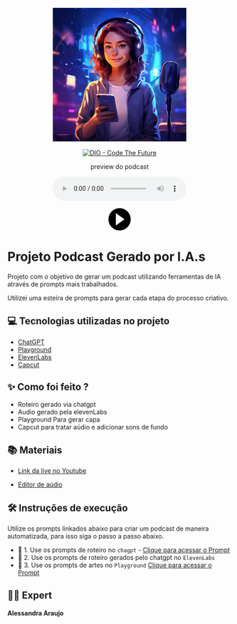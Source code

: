 <p align="center">
<img 
    src="./assets/capa2.jpeg"
    width="300"
/>
</p>

<p align="center">
<a href="https://dio.me/">
    <img 
        src="https://img.shields.io/badge/DIO-Code_The_Future-28DA77?logo=youtube" 
        alt="DIO - Code The Future">
</a>


</p>

<p align="center">
    preview do podcast
</p>

<div align="center">
    <audio src="output/podcast.mov" controls title="Podcast editado"></audio>
</div>

<p align="center">
<a href="https://github.com/alessalucas/prompts-for-podcast-generate-by-ia/blob/main/output/podcast.wav">
    <img 
        src="./assets/play.png" 
        width="50"
        alt="Tech a Bordo: Desembarcando na Carreira Internacional">
</a>

# Projeto Podcast Gerado por I.A.s


Projeto com o objetivo de gerar um podcast utilizando ferramentas de IA através de prompts mais trabalhados.

Utilizei uma esteira de prompts para gerar cada etapa do processo criativo.

## 💻 Tecnologias utilizadas no projeto

- [ChatGPT](https://chat.openai.com/) 
- [Playground](playground.com/)
- [ElevenLabs](https://beta.elevenlabs.io/)
- [Capcut](https://www.capcut.com/pt-br/)

## ✨ Como foi feito ?

- Roteiro gerado via chatgpt
- Audio gerado pela elevenLabs
- Playground Para gerar capa
- Capcut para tratar aúdio e adicionar sons de fundo

## 📚 Materiais

- [Link da live no Youtube](https://www.youtube.com)

- [Editor de aúdio](https://www.capcut.com/editor?from_page=landing_page&__action_from=picture_V%C3%ADdeos%20profissionais%20em%20minutos,%20n%C3%A3o%20em%20horas.)


## 🛠️ Instruções de execução

Utilize os prompts linkados abaixo para criar um podcast de maneira automatizada, para isso siga o passo a passo abaixo.

- 🤖 1. Use os prompts de roteiro no `chagpt` - [Clique para acessar o Prompt](https://github.com/alessalucas/prompts-for-podcast-generate-by-ia/blob/main/src/prompts/chatgpt.md)
- 🤖 2. Use os prompts de roteiro gerados pelo chatgpt no  `ElevenLabs`
- 🤖 3. Use os prompts de artes no `Playground` [Clique para acessar o Prompt](https://github.com/alessalucas/prompts-for-podcast-generate-by-ia/blob/main/src/prompts/playground.md)

## 👨‍💻 Expert
#### Alessandra Araujo